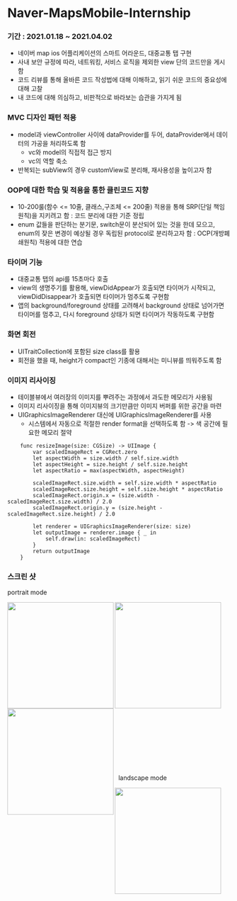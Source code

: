 # Naver-MapsMobile-Internship
### 기간 : 2021.01.18 ~ 2021.04.02

- 네이버 map ios 어플리케이션의 스마트 어라운드, 대중교통 탭 구현
- 사내 보안 규정에 따라, 네트워킹, 서비스 로직을 제외한 view 단의 코드만을 게시함
- 코드 리뷰를 통해 올바른 코드 작성법에 대해 이해하고, 읽기 쉬운 코드의 중요성에 대해 고찰
- 내 코드에 대해 의심하고, 비판적으로 바라보는 습관을 가지게 됨


### MVC 디자인 패턴 적용
  - model과 viewController 사이에 dataProvider를 두어, dataProvider에서 데이터의 가공을 처리하도록 함
     - vc와 model의 직접적 접근 방지
     - vc의 역할 축소 
  - 반복되는 subView의 경우 customView로 분리해, 재사용성을 높이고자 함
 
### OOP에 대한 학습 및 적용을 통한 클린코드 지향
   - 10-200룰(함수 <= 10줄, 클래스,구조체 <= 200줄) 적용을 통해 SRP(단일 책임 원칙)을 지키려고 함 : 코드 분리에 대한 기준 정립
   - enum 값들을 판단하는 분기문, switch문이 분산되어 있는 것을 한데 모으고, enum의 잦은 변경이 예상될 경우 독립된 protocol로 분리하고자 함 : OCP(개방폐쇄원칙) 적용에 대한 연습

### 타이머 기능 
   - 대중교통 탭의 api를 15초마다 호출
   - view의 생명주기를 활용해, viewDidAppear가 호출되면 타이머가 시작되고, viewDidDisappear가 호출되면 타이머가 멈추도록 구현함
   - 앱의 background/foreground 상태를 고려해서 background 상태로 넘어가면 타이머를 멈추고, 다시 foreground 상태가 되면 타이머가 작동하도록 구현함

### 화면 회전
   - UITraitCollection에 포함된 size class를 활용
   - 회전을 했을 때, height가 compact인 기종에 대해서는 미니뷰를 띄워주도록 함

### 이미지 리사이징 
- 테이블뷰에서 여러장의 이미지를 뿌려주는 과정에서 과도한 메모리가 사용됨
- 이미지 리사이징을 통해 이미지뷰의 크기만큼만 이미지 버퍼를 위한 공간을 마련
- UIGraphicsImageRenderer 대신에 UIGraphicsImageRenderer를 사용
   - 시스템에서 자동으로 적절한 render format을 선택하도록 함 -> 색 공간에 필요한 메모리 절약

```
    func resizeImage(size: CGSize) -> UIImage {
        var scaledImageRect = CGRect.zero
        let aspectWidth = size.width / self.size.width
        let aspectHeight = size.height / self.size.height
        let aspectRatio = max(aspectWidth, aspectHeight)

        scaledImageRect.size.width = self.size.width * aspectRatio
        scaledImageRect.size.height = self.size.height * aspectRatio
        scaledImageRect.origin.x = (size.width - scaledImageRect.size.width) / 2.0
        scaledImageRect.origin.y = (size.height - scaledImageRect.size.height) / 2.0

        let renderer = UIGraphicsImageRenderer(size: size)
        let outputImage = renderer.image { _ in
            self.draw(in: scaledImageRect)
        }
        return outputImage
    }
```

### 스크린 샷

portrait mode

<p>

<img align="left" width="240" src = "https://user-images.githubusercontent.com/46915174/114312991-a9d4dd00-9b2f-11eb-867d-96ee8313ab64.jpeg">
<img align="left" width="240" src = "https://user-images.githubusercontent.com/46915174/114312981-a5a8bf80-9b2f-11eb-881d-63c1c7401390.jpeg">
<img align="left" width="240" src = "https://user-images.githubusercontent.com/46915174/114312993-ab9ea080-9b2f-11eb-8149-7cfadb72bcfa.jpeg">

</p>

\
&nbsp;
\
&nbsp;
\
&nbsp;
\
&nbsp;
\
&nbsp;
\
&nbsp;
\
&nbsp;
\
&nbsp;
\
&nbsp;
\
&nbsp;
\
&nbsp;
\
&nbsp;
\
&nbsp;
\
&nbsp;\
&nbsp;
\
&nbsp;
\
&nbsp;
\
&nbsp;
\
&nbsp;
\
&nbsp;

\
&nbsp;
landscape mode
<p>
<img height="240" src = "https://user-images.githubusercontent.com/46915174/114312985-a7728300-9b2f-11eb-873c-95df76bbcb75.jpeg">
</p>

